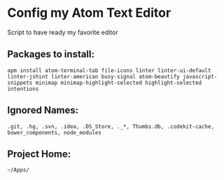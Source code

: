 # Config my Atom Text Editor
Script to have ready my favorite editor

## Packages to install:
	apm install atom-terminal-tab file-icons linter linter-ui-default linter-jshint linter-american busy-signal atom-beautify javascript-snippets minimap minimap-highlight-selected highlight-selected intentions

## Ignored Names:
	.git, .hg, .svn, .idea, .DS_Store, ._*, Thumbs.db, .codekit-cache, bower_components, node_modules	

## Project Home:
	~/Apps/
